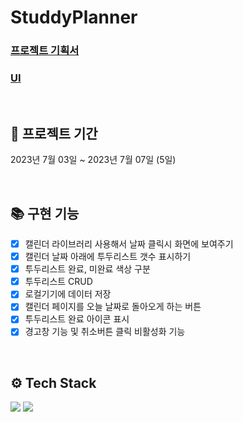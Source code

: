 # StuddyPlanner

### [프로젝트 기획서](https://www.notion.so/3a003c9288334566bf72a5a5137e033e)
### [UI](https://www.figma.com/file/jStwaluCmqkhkqnUvtGPst/%EC%8A%A4%ED%8C%8C%EB%A5%B4%ED%83%80-team-library?type=design&node-id=0-1&mode=design&t=FaHeAruX8hXIOCqm-0)
<br>

## 📆 프로젝트 기간
2023년 7월 03일 ~ 2023년 7월 07일 (5일)

<br>

## 📚 구현 기능
- [x] 캘린더 라이브러리 사용해서 날짜 클릭시 화면에 보여주기
- [x] 캘린더 날짜 아래에 투두리스트 갯수 표시하기
- [x] 투두리스트 완료, 미완료 색상 구분
- [x] 투두리스트 CRUD
- [x] 로컬기기에 데이터 저장
- [x] 캘린더 페이지를 오늘 날짜로 돌아오게 하는 버튼
- [x] 투두리스트 완료 아이콘 표시
- [x] 경고창 기능 및 취소버튼 클릭 비활성화 기능
    
<br>

## ⚙️ Tech Stack

<img src="https://img.shields.io/badge/flutter-02569B?style=for-the-badge&logo=flutter&logoColor=white"/></a>
<img src="https://img.shields.io/badge/visualstudiocode-007ACC?style=for-the-badge&logo=visualstudiocode&logoColor=white"/></a>
<br>
